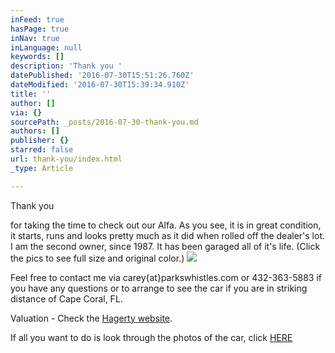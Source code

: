```yaml
---
inFeed: true
hasPage: true
inNav: true
inLanguage: null
keywords: []
description: 'Thank you '
datePublished: '2016-07-30T15:51:26.760Z'
dateModified: '2016-07-30T15:39:34.910Z'
title: ''
author: []
via: {}
sourcePath: _posts/2016-07-30-thank-you.md
authors: []
publisher: {}
starred: false
url: thank-you/index.html
_type: Article

---
```

Thank you 

for taking the time to check out our Alfa. As you see, it is in great condition, it starts, runs and looks pretty much as it did when rolled off the dealer's lot. I am the second owner, since 1987\. It has been garaged all of it's life. (Click the pics to see full size and original color.) ![](https://the-grid-user-content.s3-us-west-2.amazonaws.com/77bce7d5-f1f3-4ff9-a47c-ab762cd8749b.jpg)

Feel free to contact me via carey{at}parkswhistles.com or 432-363-5883 if you have any questions or to arrange to see the car if you are in striking distance of Cape Coral, FL. 

Valuation - Check the [Hagerty website][0]. 

If all you want to do is look through the photos of the car, click [HERE ][1]

[0]: https://www.hagerty.com/apps/valuationtools/1981-Alfa_Romeo-Spider-Veloce
[1]: https://goo.gl/photos/qZZif3NbKGyvfqq69